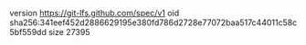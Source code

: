 version https://git-lfs.github.com/spec/v1
oid sha256:341eef452d2886629195e380fd786d2728e77072baa517c44011c58c5bf559dd
size 27395
